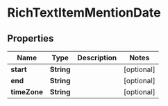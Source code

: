 

# RichTextItemMentionDate


## Properties

| Name | Type | Description | Notes |
|------------ | ------------- | ------------- | -------------|
|**start** | **String** |  |  [optional] |
|**end** | **String** |  |  [optional] |
|**timeZone** | **String** |  |  [optional] |



